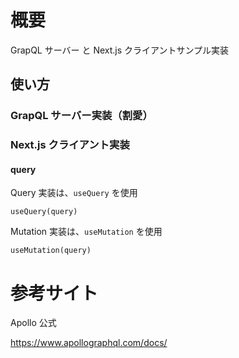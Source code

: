 # 概要

GrapQL サーバー と Next.js クライアントサンプル実装

## 使い方

### GrapQL サーバー実装（割愛）

### Next.js クライアント実装

#### query

Query 実装は、`useQuery` を使用

```
useQuery(query)
```

Mutation 実装は、`useMutation` を使用

```
useMutation(query)
```

# 参考サイト

Apollo 公式

https://www.apollographql.com/docs/
